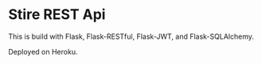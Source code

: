 # Stire REST Api

This is build with Flask, Flask-RESTful, Flask-JWT, and Flask-SQLAlchemy.

Deployed on Heroku.
